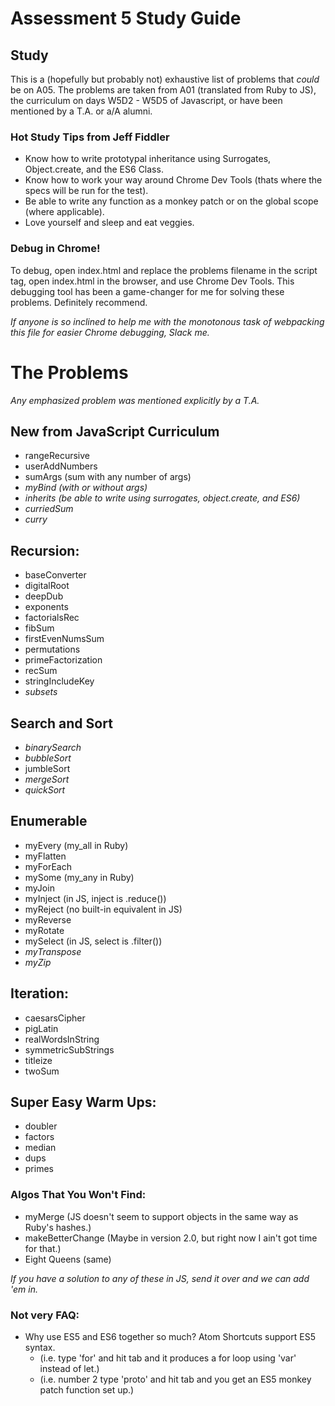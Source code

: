 # Assessment 5 Study Guide

## Study
This is a (hopefully but probably not) exhaustive list of problems that *could* be on
A05. The problems are taken from A01 (translated from Ruby to JS),
the curriculum on days W5D2 - W5D5 of Javascript, or have been
mentioned by a T.A. or a/A alumni.

### Hot Study Tips from Jeff Fiddler
* Know how to write prototypal inheritance using Surrogates, Object.create, and the ES6 Class.
* Know how to work your way around Chrome Dev Tools (thats where the specs will be run for the test).
* Be able to write any function as a monkey patch or on the global scope (where applicable).
* Love yourself and sleep and eat veggies.

### Debug in Chrome!
To debug, open index.html and replace the problems filename in the
script tag, open index.html in the browser, and use Chrome Dev Tools.
This debugging tool has been a game-changer for me for solving these problems.
Definitely recommend.

*If anyone is so inclined to help me with the monotonous task of webpacking this file
for easier Chrome debugging, Slack me.*


# The Problems
*Any emphasized problem was mentioned explicitly by a T.A.*

## New from JavaScript Curriculum
* rangeRecursive
* userAddNumbers
* sumArgs (sum with any number of args)
* *myBind (with or without args)*
* *inherits (be able to write using surrogates, object.create, and ES6)*
* *curriedSum*
* *curry*

## Recursion:
* baseConverter
* digitalRoot
* deepDub
* exponents
* factorialsRec
* fibSum
* firstEvenNumsSum
* permutations
* primeFactorization
* recSum
* stringIncludeKey
* *subsets*

## Search and Sort
* *binarySearch*
* *bubbleSort*
* jumbleSort
* *mergeSort*
* *quickSort*

## Enumerable
* myEvery (my_all in Ruby)
* myFlatten
* myForEach
* mySome (my_any in Ruby)
* myJoin
* myInject (in JS, inject is .reduce())
* myReject (no built-in equivalent in JS)
* myReverse
* myRotate
* mySelect (in JS, select is .filter())
* *myTranspose*
* *myZip*

## Iteration:
* caesarsCipher
* pigLatin
* realWordsInString
* symmetricSubStrings
* titleize
* twoSum

## Super Easy Warm Ups:
* doubler
* factors
* median
* dups
* primes

### Algos That You Won't Find:

* myMerge (JS doesn't seem to support objects in the same way as Ruby's hashes.)
* makeBetterChange (Maybe in version 2.0, but right now I ain't got time for that.)
* Eight Queens (same)

*If you have a solution to any of these in JS, send it over and we can add 'em in.*

### Not very FAQ:
* Why use ES5 and ES6 together so much? Atom Shortcuts support ES5 syntax.
  * (i.e. type 'for' and hit tab and it produces a for loop using 'var' instead of let.)
  * (i.e. number 2 type 'proto' and hit tab and you get an ES5 monkey patch function set up.)
